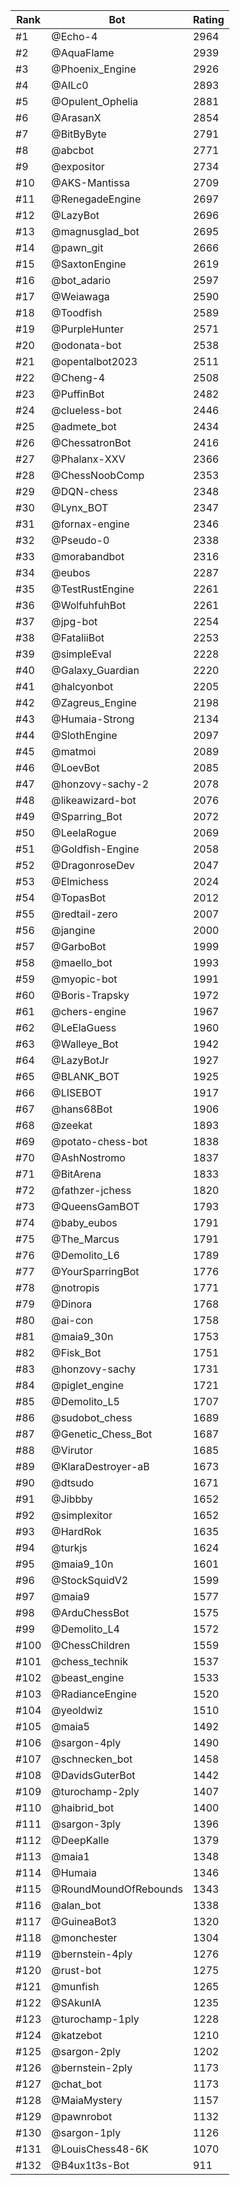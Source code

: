 Rank|Bot|Rating
---|---|---
#1|@Echo-4|2964
#2|@AquaFlame|2939
#3|@Phoenix_Engine|2926
#4|@AILc0|2893
#5|@Opulent_Ophelia|2881
#6|@ArasanX|2854
#7|@BitByByte|2791
#8|@abcbot|2771
#9|@expositor|2734
#10|@AKS-Mantissa|2709
#11|@RenegadeEngine|2697
#12|@LazyBot|2696
#13|@magnusglad_bot|2695
#14|@pawn_git|2666
#15|@SaxtonEngine|2619
#16|@bot_adario|2597
#17|@Weiawaga|2590
#18|@Toodfish|2589
#19|@PurpleHunter|2571
#20|@odonata-bot|2538
#21|@opentalbot2023|2511
#22|@Cheng-4|2508
#23|@PuffinBot|2482
#24|@clueless-bot|2446
#25|@admete_bot|2434
#26|@ChessatronBot|2416
#27|@Phalanx-XXV|2366
#28|@ChessNoobComp|2353
#29|@DQN-chess|2348
#30|@Lynx_BOT|2347
#31|@fornax-engine|2346
#32|@Pseudo-0|2338
#33|@morabandbot|2316
#34|@eubos|2287
#35|@TestRustEngine|2261
#36|@WolfuhfuhBot|2261
#37|@jpg-bot|2254
#38|@FataliiBot|2253
#39|@simpleEval|2228
#40|@Galaxy_Guardian|2220
#41|@halcyonbot|2205
#42|@Zagreus_Engine|2198
#43|@Humaia-Strong|2134
#44|@SlothEngine|2097
#45|@matmoi|2089
#46|@LoevBot|2085
#47|@honzovy-sachy-2|2078
#48|@likeawizard-bot|2076
#49|@Sparring_Bot|2072
#50|@LeelaRogue|2069
#51|@Goldfish-Engine|2058
#52|@DragonroseDev|2047
#53|@Elmichess|2024
#54|@TopasBot|2012
#55|@redtail-zero|2007
#56|@jangine|2000
#57|@GarboBot|1999
#58|@maello_bot|1993
#59|@myopic-bot|1991
#60|@Boris-Trapsky|1972
#61|@chers-engine|1967
#62|@LeElaGuess|1960
#63|@Walleye_Bot|1942
#64|@LazyBotJr|1927
#65|@BLANK_BOT|1925
#66|@LISEBOT|1917
#67|@hans68Bot|1906
#68|@zeekat|1893
#69|@potato-chess-bot|1838
#70|@AshNostromo|1837
#71|@BitArena|1833
#72|@fathzer-jchess|1820
#73|@QueensGamBOT|1793
#74|@baby_eubos|1791
#75|@The_Marcus|1791
#76|@Demolito_L6|1789
#77|@YourSparringBot|1776
#78|@notropis|1771
#79|@Dinora|1768
#80|@ai-con|1758
#81|@maia9_30n|1753
#82|@Fisk_Bot|1751
#83|@honzovy-sachy|1731
#84|@piglet_engine|1721
#85|@Demolito_L5|1707
#86|@sudobot_chess|1689
#87|@Genetic_Chess_Bot|1687
#88|@Virutor|1685
#89|@KlaraDestroyer-aB|1673
#90|@dtsudo|1671
#91|@Jibbby|1652
#92|@simplexitor|1652
#93|@HardRok|1635
#94|@turkjs|1624
#95|@maia9_10n|1601
#96|@StockSquidV2|1599
#97|@maia9|1577
#98|@ArduChessBot|1575
#99|@Demolito_L4|1572
#100|@ChessChildren|1559
#101|@chess_technik|1537
#102|@beast_engine|1533
#103|@RadianceEngine|1520
#104|@yeoldwiz|1510
#105|@maia5|1492
#106|@sargon-4ply|1490
#107|@schnecken_bot|1458
#108|@DavidsGuterBot|1442
#109|@turochamp-2ply|1407
#110|@haibrid_bot|1400
#111|@sargon-3ply|1396
#112|@DeepKalle|1379
#113|@maia1|1348
#114|@Humaia|1346
#115|@RoundMoundOfRebounds|1343
#116|@alan_bot|1338
#117|@GuineaBot3|1320
#118|@monchester|1304
#119|@bernstein-4ply|1276
#120|@rust-bot|1275
#121|@munfish|1265
#122|@SAkunIA|1235
#123|@turochamp-1ply|1228
#124|@katzebot|1210
#125|@sargon-2ply|1202
#126|@bernstein-2ply|1173
#127|@chat_bot|1173
#128|@MaiaMystery|1157
#129|@pawnrobot|1132
#130|@sargon-1ply|1126
#131|@LouisChess48-6K|1070
#132|@B4ux1t3s-Bot|911
